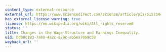 ```yaml
---
content_type: external-resource
external_url: https://www.sciencedirect.com/science/article/pii/S1573446399030072
has_external_license_warning: true
license: https://en.wikipedia.org/wiki/All_rights_reserved
status: ''
title: Changes in the Wage Structure and Earnings Inequality.
uid: bd00d183-7a80-4a2c-829c-ab5ea7069c58
wayback_url: ''
---
```

